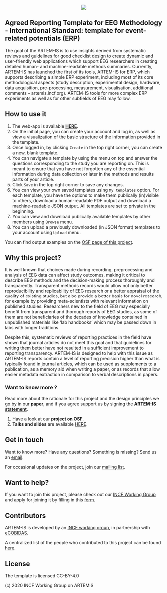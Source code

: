 <!-- comment: landing page for ARTEMIS app -->

<center>

![](https://raw.githubusercontent.com/ohbm/eCOBIDAS/master/images/ARTEMIS_logo.jpg)

</center>

## Agreed Reporting Template for EEG Methodology - International Standard: template for event-related potentials (ERP)

The goal of the ARTEM-IS is to use insights derived from systematic reviews and guidelines for good checklist design to create dynamic and user-friendly web applications which support EEG researchers in creating detailed human- and machine-readable methods summaries. Currently, ARTEM-IS has launched the first of its tools, ARTEM-IS for ERP, which supports describing a simple ERP experiment, including most of its core methodological aspects (study description, experimental design, hardware, data acquisition, pre-processing, measurement, visualisation, additional comments – artemis.incf.org). ARTEM-IS tools for more complex ERP experiments as well as for other subfields of EEG may follow.

## How to use it

1. The web-app is available **[HERE](https://artemis.incf.org/)**.
2. On the initial page, you can create your account and log in, as well as view a visualization of the basic structure of the information provided in the template.
3. Once logged in, by clicking `Create` in the top right corner, you can create a new, blank template.
4. You can navigate a template by using the menu on top and answer the questions corresponding to the study you are reporting on. This is meant to ensure that you have not forgotten any of the essential information during data collection or later in the methods and results parts of your article.
5. Click `Save` in the top right corner to save any changes.
6. You can view your own saved templates using `My templates` option. For each template, you have the options to make them publically (in)visible to others, download a human-readable PDF output and download a machine-readable JSON output. All templates are set to private in the beginning.
7. You can view and download publically available templates by other members using `Browse` menu.
8. You can upload a previously downloaded (in JSON format) templates to your account using `Upload` menu.

You can find output examples on the [OSF page of this project](https://osf.io/ahp3t/).

## Why this project?

It is well known that choices made during recording, preprocessing and analysis of EEG data can affect study outcomes, making it critical to describe EEG methods and the decision-making process thoroughly and transparently. Transparent methods records would allow not only better reproducibility and replicability of EEG research or a better appraisal of the quality of existing studies, but also provide a better basis for novel research, for example by providing meta-scientists with relevant information on published studies. Researchers new to the field of EEG may especially benefit from transparent and thorough reports of EEG studies, as some of them are not beneficiaries of the decades of knowledge contained in unpublished materials like ‘lab handbooks’ which may be passed down in labs with longer traditions.

Despite this, systematic reviews of reporting practices in the field have shown that journal articles do not meet this goal and that guidelines for writing them better have not resulted in a sufficient improvement to reporting transparency. ARTEM-IS is designed to help with this issue as ARTEM-IS reports contain a level of reporting precision higher than what is typically found in journal articles, which can be used as supplements to a publication, as a memory aid when writing a paper, or as records that allow easier metadata extraction in comparison to verbal descriptions in papers.

### Want to know more ?

Read more about the rationale for this project and the design principles we go by in our **[paper](https://www.sciencedirect.com/science/article/pii/S1053811921009939?via%3Dihub)**, and if you agree support us by signing the **[ARTEM-IS statement](https://osf.io/mf97q/)**.

1. Have a look at our **[project on OSF](https://osf.io/pvrn6/)**.
2. **Talks and slides** are available [HERE](https://osf.io/ncav8/).

## Get in touch

Want to know more? Have any questions? Something is missing? Send us an [email](mailto:artemis.eeg.2020@gmail.com).

For occasional updates on the project, join our [mailing list](mailto:artemis_wg@incf.org).

## Want to help?

If you want to join this project, please check out our [INCF Working Group](https://www.incf.org/sig/incf-working-group-artem) and apply for joining it by filling in this [form](https://forms.gle/QHFakdGUQ69QrCYc9).

## Contributors

ARTEM-IS is developed by an [INCF working group](https://www.incf.org/sig/incf-working-group-artem), in partnership with [eCOBIDAS](https://www.incf.org/sig/incfohbm-working-group-checklists-transparent-methods-reporting-neuroscience-ecobidas).

A centralized list of the people who contributed to this project can be found [here](https://osf.io/ut9pc/).

## License

The template is licensed CC-BY-4.0

(c) 2020 INCF Working Group on ARTEMIS
